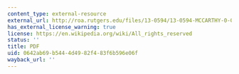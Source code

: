 ```yaml
---
content_type: external-resource
external_url: http://roa.rutgers.edu/files/13-0594/13-0594-MCCARTHY-0-0.PDF
has_external_license_warning: true
license: https://en.wikipedia.org/wiki/All_rights_reserved
status: ''
title: PDF
uid: 0642ab69-b544-4d49-82f4-83f6b596e06f
wayback_url: ''
---
```

